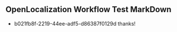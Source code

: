 ## OpenLocalization Workflow Test MarkDown

* b021fb8f-2219-44ee-adf5-d86387f0129d 
thanks!



<!--HONumber=Jan16_HO4-->
